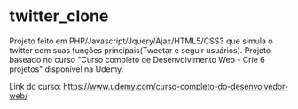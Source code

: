 # twitter_clone
Projeto feito em PHP/Javascript/Jquery/Ajax/HTML5/CSS3 que simula o twitter com suas funções principais(Tweetar e seguir usuários).
Projeto baseado no curso "Curso completo de Desenvolvimento Web - Crie 6 projetos" disponível na Udemy.

Link do curso: https://www.udemy.com/curso-completo-do-desenvolvedor-web/
